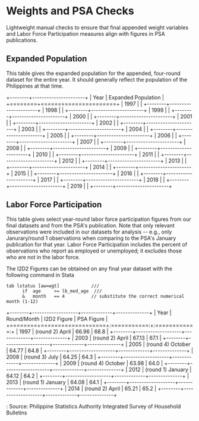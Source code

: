# Weights and PSA Checks

Lightweight manual checks to ensure that final appended weight variables and Labor Force Participation measures align with figures in PSA publications.

## Expanded Population

This table gives the expanded population for the appended, four-round dataset for the entire year. It should generally reflect the population of the Philippines at that time.

+--------+----------------------+
| Year   | Expanded Population  |
+========+======================+
| 1997   |                      |
+--------+----------------------+
| 1998   |                      |
+--------+----------------------+
| 1999   |                      |
+--------+----------------------+
| 2000   |                      |
+--------+----------------------+
| 2001   |                      |
+--------+----------------------+
| 2002   |                      |
+--------+----------------------+
| 2003   |                      |
+--------+----------------------+
| 2004   |                      |
+--------+----------------------+
| 2005   |                      |
+--------+----------------------+
| 2006   |                      |
+--------+----------------------+
| 2007   |                      |
+--------+----------------------+
| 2008   |                      |
+--------+----------------------+
| 2009   |                      |
+--------+----------------------+
| 2010   |                      |
+--------+----------------------+
| 2011   |                      |
+--------+----------------------+
| 2012   |                      |
+--------+----------------------+
| 2013   |                      |
+--------+----------------------+
| 2014   |                      |
+--------+----------------------+
| 2015   |                      |
+--------+----------------------+
| 2016   |                      |
+--------+----------------------+
| 2017   |                      |
+--------+----------------------+
| 2018   |                      |
+--------+----------------------+
| 2019   |                      |
+--------+----------------------+

## Labor Force Participation

This table gives select year-round labor force participation figures from our final datasets and from the PSA's publication. Note that only relevant observations were included in our datasets for analysis -- e.g., only Janurary/round 1 observations when comparing to the PSA's January publication for that year. Labor Force Participation includes the percent of observations who report as employed or unemployed; it excludes those who are not in the labor force.

The I2D2 Figures can be obtained on any final year dataset with the following command in Stata

```{stata}
tab lstatus [aw=wgt]            ///
	  if  age     >= lb_mod_age  ///
	  &   month   == 4          // substitute the correct numerical month (1-12)
```

+--------+-------------------+-------------+--------------+
| Year   | Round/Month       | I2D2 Figure | PSA Figure   |
+========+===================+:===========:+:============:+
| 1997   | (round 2) April   | 66.96       | 68.8         |
+--------+-------------------+-------------+--------------+
| 2003   | (round 2) April   | 67.13       | 67.1         |
+--------+-------------------+-------------+--------------+
| 2005   | (round 4) October | 64.77       | 64.8         |
+--------+-------------------+-------------+--------------+
| 2008   | (round 3) July    | 64.25       | 64.3         |
+--------+-------------------+-------------+--------------+
| 2009   | (round 4) October | 63.98       | 64.0         |
+--------+-------------------+-------------+--------------+
| 2012   | (round 1) January | 64.12       | 64.2         |
+--------+-------------------+-------------+--------------+
| 2013   | (round 1) January | 64.08       | 64.1         |
+--------+-------------------+-------------+--------------+
| 2014   | (round 2) April   | 65.21       | 65.2         |
+--------+-------------------+-------------+--------------+

: Source: Philippine Statistics Authority Integrated Survey of Household Bulletins
